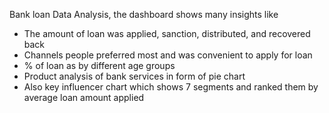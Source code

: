 Bank loan Data Analysis, the dashboard shows many insights like 
- The amount of loan was applied, sanction, distributed, and recovered back
- Channels people preferred most and was convenient to apply for loan
- % of loan as by different age groups
- Product analysis of bank services in form of pie chart
- Also key influencer chart which shows 7 segments and ranked them by average loan amount applied
